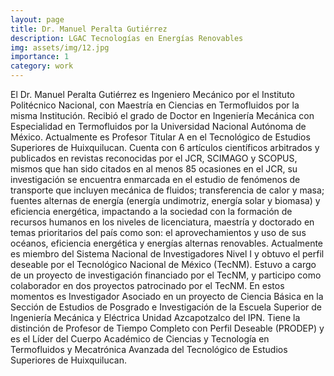 ```yaml
---
layout: page
title: Dr. Manuel Peralta Gutiérrez
description: LGAC Tecnologías en Energías Renovables
img: assets/img/12.jpg
importance: 1
category: work
---
```


El Dr. Manuel Peralta Gutiérrez es Ingeniero Mecánico por el Instituto Politécnico Nacional, con Maestría en Ciencias en Termofluidos por la misma Institución. Recibió el grado de Doctor en Ingeniería Mecánica con Especialidad en Termofluidos por la Universidad Nacional Autónoma de México. Actualmente es Profesor Titular A en el Tecnológico de Estudios Superiores de Huixquilucan. Cuenta con 6 artículos científicos arbitrados y publicados en revistas reconocidas por el JCR, SCIMAGO y SCOPUS, mismos que han sido citados en al menos 85 ocasiones en el JCR, su investigación se encuentra enmarcada en el estudio de fenómenos de transporte que incluyen mecánica de fluidos; transferencia de calor y masa; fuentes alternas de energía (energía undimotriz, energía solar y biomasa) y eficiencia energética, impactando a la sociedad con la formación de recursos humanos en los niveles de licenciatura, maestría y doctorado en temas prioritarios del país como son: el aprovechamientos y uso de sus océanos, eficiencia energética y energías alternas renovables. Actualmente es miembro del Sistema Nacional de Investigadores Nivel I y obtuvo el perfil deseable por el Tecnológico Nacional de México (TecNM). Estuvo a cargo de un proyecto de investigación financiado por el TecNM, y participo como colaborador en dos proyectos patrocinado por el TecNM. En estos momentos es Investigador Asociado en un proyecto de Ciencia Básica en la Sección de Estudios de Posgrado e Investigación de la Escuela Superior de Ingeniería Mecánica y Eléctrica Unidad Azcapotzalco del IPN. Tiene la distinción de Profesor de Tiempo Completo con Perfil Deseable (PRODEP) y es el Líder del Cuerpo Académico de Ciencias y Tecnología en Termofluidos y Mecatrónica Avanzada del Tecnológico de Estudios Superiores de Huixquilucan. 